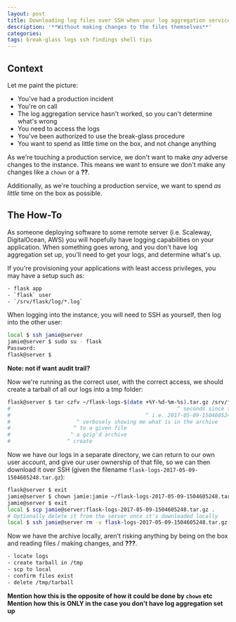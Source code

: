 ```yaml
---
layout: post
title: Downloading log files over SSH when your log aggregation service doesn't work
description: '**Without making changes to the files themselves**'
categories:
tags: break-glass logs ssh findings shell tips
---
```

## Context

Let me paint the picture:

- You've had a production incident
- You're on call
- The log aggregation service hasn't worked, so you can't determine what's wrong
- You need to access the logs
- You've been authorized to use the break-glass procedure
- You want to spend as little time on the box, and not change anything

As we're touching a production service, we don't want to make _any_ adverse changes to the instance. This means we want to ensure we don't make any changes like a `chown` or a **??**.

Additionally, as we're touching a production service, we want to spend _as little_ time on the box as possible.

## The How-To

As someone deploying software to some remote server (i.e. Scaleway, DigitalOcean, AWS) you will hopefully have logging capabilities on your application. When something goes wrong, and you don't have log aggregation set up, you'll need to get your logs, and determine what's up.

If you're provisioning your applications with least access privileges, you may have a setup such as:

```bash
- flask app
- `flask` user
- `/srv/flask/log/*.log`
```

When logging into the instance, you will need to SSH as yourself, then log into the other user:

```bash
local $ ssh jamie@server
jamie@server $ sudo su - flask
Password:
flask@server $
```

**Note: not if want audit trail?**

Now we're running as the correct user, with the correct access, we should create a tarball of all our logs into a tmp folder:

```bash
flask@server $ tar czfv ~/flask-logs-$(date +%Y-%d-%m-%s).tar.gz /srv/flask/log
#                                                     ^ seconds since the UNIX Epoch
#                                           ^ i.e. 2017-05-09-1504605248
#                     ^ verbosely showing me what is in the archive
#                    ^ to a given file
#                   ^ a gzip'd archive
#                  ^ create
```


Now we have our logs in a separate directory, we can return to our own user account, and give our user ownership of that file, so we can then download it over SSH (given the filename `flask-logs-2017-05-09-1504605248.tar.gz`):

```bash
flask@server $ exit
jamie@server $ chown jamie:jamie ~/flask-logs-2017-05-09-1504605248.tar.gz
jamie@server $ exit
local $ scp jamie@server:flask-logs-2017-05-09-1504605248.tar.gz .
# Optionally delete it from the server once it's downloaded locally
local $ ssh jamie@server rm -v flask-logs-2017-05-09-1504605248.tar.gz
```

Now we have the archive locally, aren't risking anything by being on the box and reading files / making changes, and **???**.



```bash
- locate logs
- create tarball in /tmp
- scp to local
- confirm files exist
- delete /tmp/tarball
```

**Mention how this is the opposite of how it could be done by `chown` etc**
**Mention how this is ONLY in the case you don't have log aggregation set up**
